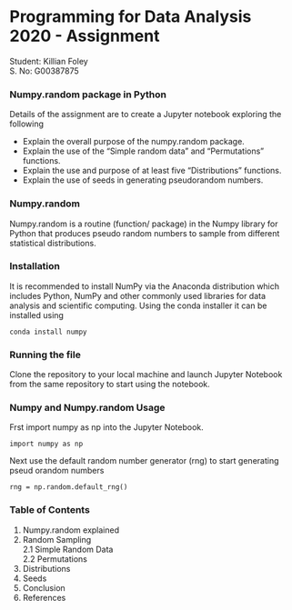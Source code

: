 # Programming for Data Analysis 2020 - Assignment
Student: Killian Foley  
S. No: G00387875
  
### Numpy.random package in Python
Details of the assignment are to create a Jupyter notebook exploring the following
* Explain the overall purpose of the numpy.random package.
* Explain the use of the “Simple random data” and “Permutations” functions.
* Explain the use and purpose of at least five “Distributions” functions.
* Explain the use of seeds in generating pseudorandom numbers.
  
### Numpy.random
Numpy.random is a routine (function/ package) in the Numpy library for Python that produces pseudo random numbers to sample from different statistical distributions.

### Installation
It is recommended to install NumPy via the Anaconda distribution which includes Python, NumPy and other commonly used libraries for data analysis and scientific computing.
Using the conda installer it can be installed using
```
conda install numpy
```
### Running the file
Clone the repository to your local machine and launch Jupyter Notebook from the same repository to start using the notebook.

### Numpy and Numpy.random Usage
Frst import numpy as np into the Jupyter Notebook.
  ```
  import numpy as np
  ```
Next use the default random number generator (rng) to start generating pseud orandom numbers 
  ```
  rng = np.random.default_rng()
  ```
### Table of Contents
1. Numpy.random explained  
2. Random Sampling  
    2.1 Simple Random Data  
    2.2 Permutations  
3. Distributions  
4. Seeds  
5. Conclusion  
6. References  

